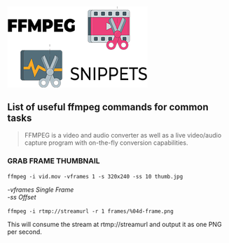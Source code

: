 ![FFmpeg Snippets](/FFMPEG-Snippets.png)

## List of useful ffmpeg commands for common tasks

> FFMPEG is a video and audio converter as well as a live video/audio capture program with on-the-fly conversion capabilities.

### GRAB FRAME THUMBNAIL    

  `ffmpeg -i vid.mov -vframes 1 -s 320x240 -ss 10 thumb.jpg`

  *-vframes  Single Frame*<br/>
  *-ss       Offset*

  `ffmpeg -i rtmp://streamurl -r 1 frames/%04d-frame.png`

  This will consume the stream at rtmp://streamurl and output it as one PNG per second.
